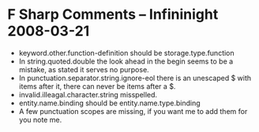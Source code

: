 # F Sharp Comments – Infininight 2008-03-21

* keyword.other.function-definition should be storage.type.function
* In string.quoted.double the look ahead in the begin seems to be a mistake, as stated it serves no purpose.
* In punctuation.separator.string.ignore-eol there is an unescaped $ with items after it, there can never be items after a $.
* invalid.illeagal.character.string misspelled.
* entity.name.binding should be entity.name.type.binding
* A few punctuation scopes are missing, if you want me to add them for you note me.

